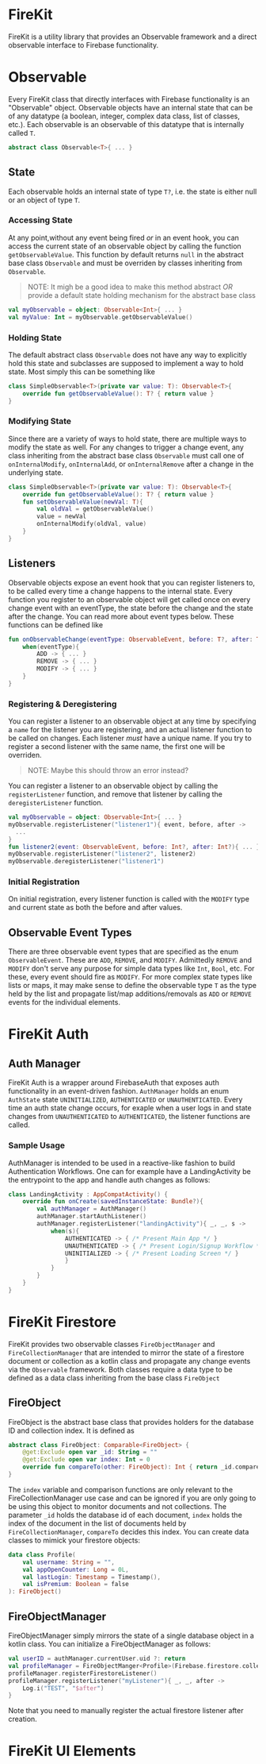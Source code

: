 # FireKit
FireKit is a utility library that provides an Observable framework and a direct observable interface to Firebase functionality. 

# Observable
Every FireKit class that directly interfaces with Firebase functionality is an "Observable" object. Observable objects have an internal state that can be of any datatype (a boolean, integer, complex data class, list of classes, etc.). Each observable is an observable of this datatype that is internally called `T`.
```kotlin
abstract class Observable<T>{ ... }
```

## State
Each observable holds an internal state of type `T?`, i.e. the state is either null or an object of type `T`. 


### Accessing State
At any point,without any event being fired _or_ in an event hook, you can access the current state of an observable object by calling the function `getObservableValue`. This function by default returns `null` in the abstract base class `Observable` and must be overriden by classes inheriting from `Observable`.
> NOTE: It migh be a good idea to make this method abstract _OR_ provide a default state holding mechanism for the abstract base class
```kotlin
val myObservable = object: Observable<Int>{ ... }
val myValue: Int = myObservable.getObservableValue()
```

### Holding State
The default abstract class `Observable` does not have any way to explicitly hold this state and subclasses are supposed to implement a way to hold state. Most simply this can be something like

```kotlin
class SimpleObservable<T>(private var value: T): Observable<T>{
    override fun getObservableValue(): T? { return value }
}
```

### Modifying State
Since there are a variety of ways to hold state, there are multiple ways to modify the state as well. For any changes to trigger a change event, any class inheriting from the abstract base class `Observable` must call one of `onInternalModify`, `onInternalAdd`, or `onInternalRemove` after a change in the underlying state.
```kotlin
class SimpleObservable<T>(private var value: T): Observable<T>{
    override fun getObservableValue(): T? { return value }
    fun setObservableValue(newVal: T){
        val oldVal = getObservableValue()
        value = newVal
        onInternalModify(oldVal, value)
    }
}
```
## Listeners
Observable objects expose an event hook that you can register listeners to, to be called every time a change happens to the internal state. Every function you register to an observable object will get called once on every change event with an eventType, the state before the change and the state after the change. You can read more about event types below. These functions can be defined like
```kotlin
fun onObservableChange(eventType: ObservableEvent, before: T?, after: T?){
    when(eventType){
        ADD -> { ... }
        REMOVE -> { ... }
        MODIFY -> { ... }
    }
}
```

### Registering & Deregistering
You can register a listener to an observable object at any time by specifying a `name` for the listener you are registering, and an actual listener function to be called on changes. Each listener _must_ have a unique name. If you try to register a second listener with the same name, the first one will be overriden.
> NOTE: Maybe this should throw an error instead?

You can register a listener to an observable object by calling the `registerListener` function, and remove that listener by calling the `deregisterListener` function.
```kotlin
val myObservable = object: Observable<Int>{ ... }
myObservable.registerListener("listener1"){ event, before, after -> 
  ...
}
fun listener2(event: ObservableEvent, before: Int?, after: Int?){ ... }
myObservable.registerListener("listener2", listener2)
myObservable.deregisterListener("listener1")
```

### Initial Registration
On initial registration, every listener function is called with the `MODIFY` type and current state as both the before and after values.

## Observable Event Types
There are three observable event types that are specified as the enum `ObservableEvent`. These are `ADD`, `REMOVE`, and `MODIFY`. Admittedly `REMOVE` and `MODIFY` don't serve any purpose for simple data types like `Int`, `Bool`, etc. For these, every event should fire as `MODIFY`. For more complex state types like lists or maps, it may make sense to define the observable type `T` as the type held by the list and propagate list/map additions/removals as `ADD` or `REMOVE` events for the individual elements.

# FireKit Auth
## Auth Manager
FireKit Auth is a wrapper around FirebaseAuth that exposes auth functionality in an event-driven fashion. `AuthManager` holds an enum `AuthState` state `UNINITIALIZED`, `AUTHENTICATED` or `UNAUTHENTICATED`. Every time an auth state change occurs, for exaple when a user logs in and state changes from `UNAUTHENTICATED` to `AUTHENTICATED`, the listener functions are called.

### Sample Usage
AuthManager is intended to be used in a reactive-like fashion to build Authentication Workflows. One can for example have a LandingActivity be the entrypoint to the app and handle auth changes as follows:
```kotlin
class LandingActivity : AppCompatActivity() {
    override fun onCreate(savedInstanceState: Bundle?){
        val authManager = AuthManager()
        authManager.startAuthListener()
        authManager.registerListener("landingActivity"){ _, _, s ->
            when(s){
                AUTHENTICATED -> { /* Present Main App */ }
                UNAUTHENTICATED -> { /* Present Login/Signup Workflow */
                UNINITIALIZED -> { /* Present Loading Screen */ }
                }
            }
        }
    }
}
```
# FireKit Firestore
FireKit provides two observable classes `FireObjectManager` and `FireCollectionManager` that are intended to mirror the state of a firestore document or collection as a kotlin class and propagate any change events via the `Observable` framework. Both classes require  a data type to be defined as a data class inheriting from the base class `FireObject`

## FireObject
FireObject is the abstract base class that provides holders for the database ID and collection index. It is defined as
```kotlin
abstract class FireObject: Comparable<FireObject> {
    @get:Exclude open var _id: String = ""
    @get:Exclude open var index: Int = 0
    override fun compareTo(other: FireObject): Int { return _id.compareTo(other._id) }
}
```
The `index` variable and comparison functions are only relevant to the FireCollectionManager use case and can be ignored if you are only going to be using this object to monitor documents and not collections. The parameter `_id` holds the database id of each document, `index` holds the index of the document in the list of documents held by `FireCollectionManager`, `compareTo` decides this index. You can create data classes to mimick your firestore objects:
```kotlin
data class Profile(
    val username: String = "",
    val appOpenCounter: Long = 0L,
    val lastLogin: Timestamp = Timestamp(),
    val isPremium: Boolean = false
): FireObject()
```

## FireObjectManager
FireObjectManager simply mirrors the state of a single database object in a kotlin class. You can initialize a FireObjectManager as follows:
```kotlin
val userID = authManager.currentUser.uid ?: return
val profileManager = FireObjectManger<Profile>(Firebase.firestore.collection("profiles").document(userID))
profileManager.registerFirestoreListener()
profileManager.registerListener("myListener"){ _, _, after ->
    Log.i("TEST", "$after")
}
```
Note that you need to manually register the actual firestore listener after creation.
# FireKit UI Elements
